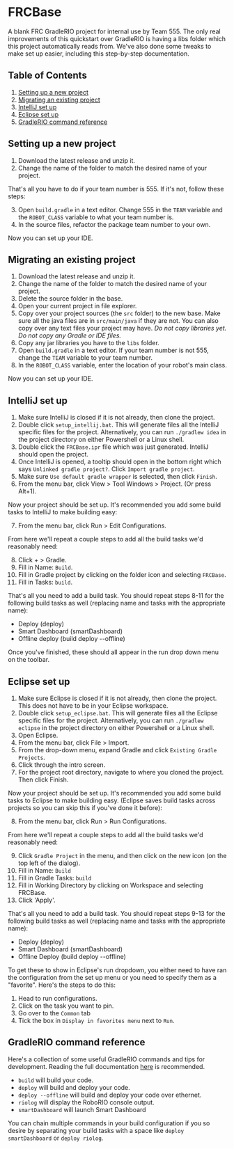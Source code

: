 # FRCBase

A blank FRC GradleRIO project for internal use by Team 555. The only real improvements of this quickstart over GradleRIO is having a libs folder which this project automatically reads from. We've also done some tweaks to make set up easier, including this step-by-step documentation.

## Table of Contents
1. [Setting up a new project](#setting-up-a-new-project)
2. [Migrating an existing project](#migrating-an-existing-project)
3. [IntelliJ set up](#intellij-set-up)
4. [Eclipse set up](#eclipse-set-up)
5. [GradleRIO command reference](#gradlerio-command-reference)

## Setting up a new project
1. Download the latest release and unzip it.
2. Change the name of the folder to match the desired name of your project.

That's all you have to do if your team number is 555. If it's not, follow these steps:

3. Open `build.gradle` in a text editor. Change 555 in the `TEAM` variable and the `ROBOT_CLASS` variable to what your team number is.
4. In the source files, refactor the package team number to your own.

Now you can set up your IDE.

## Migrating an existing project
1. Download the latest release and unzip it.
2. Change the name of the folder to match the desired name of your project.
3. Delete the source folder in the base.
4. Open your current project in file explorer.
5. Copy over your project sources (the `src` folder) to the new base. Make sure all the java files are in `src/main/java` if they are not. You can also copy over any text files your project may have. *Do not copy libraries yet. Do not copy any Gradle or IDE files.*
6. Copy any jar libraries you have to the `libs` folder.
7. Open `build.gradle` in a text editor. If your team number is not 555, change the `TEAM` variable to your team number.
8. In the `ROBOT_CLASS` variable, enter the location of your robot's main class.

Now you can set up your IDE.

## IntelliJ set up
1. Make sure IntelliJ is closed if it is not already, then clone the project.
2. Double click `setup_intellij.bat`. This will generate files all the IntelliJ specific files for the project. Alternatively, you can run `./gradlew idea` in the project directory on either Powershell or a Linux shell.
3. Double click the `FRCBase.ipr` file which was just generated. IntelliJ should open the project.
4. Once IntelliJ is opened, a tooltip should open in the bottom right which says `Unlinked gradle project?`. Click `Import gradle project`.
5. Make sure `Use default gradle wrapper` is selected, then click `Finish`.
6. From the menu bar, click View > Tool Windows > Project. (Or press Alt+1).

Now your project should be set up. It's recommended you add some build tasks to IntelliJ to make building easy:

7. From the menu bar, click Run > Edit Configurations.

From here we'll repeat a couple steps to add all the build tasks we'd reasonably need:

8. Click + > Gradle.
9. Fill in Name: `Build`.
10. Fill in Gradle project by clicking on the folder icon and selecting `FRCBase`.
11. Fill in Tasks: `build`.

That's all you need to add a build task. You should repeat steps 8-11 for the following build tasks as well (replacing name and tasks with the appropriate name):
- Deploy (deploy)
- Smart Dashboard (smartDashboard)
- Offline deploy (build deploy --offline)

Once you've finished, these should all appear in the run drop down menu on the toolbar.

## Eclipse set up
1. Make sure Eclipse is closed if it is not already, then clone the project. This does not have to be in your Eclipse workspace.
2. Double click `setup_eclipse.bat`. This will generate files all the Eclipse specific files for the project. Alternatively, you can run `./gradlew eclipse` in the project directory on either Powershell or a Linux shell.
3. Open Eclipse.
4. From the menu bar, click File > Import.
5. From the drop-down menu, expand Gradle and click `Existing Gradle Projects`.
6. Click through the intro screen.
7. For the project root directory, navigate to where you cloned the project. Then click Finish.

Now your project should be set up. It's recommended you add some build tasks to Eclipse to make building easy. (Eclipse saves build tasks across projects so you can skip this if you've done it before):

8. From the menu bar, click Run > Run Configurations.

From here we'll repeat a couple steps to add all the build tasks we'd reasonably need:

9. Click `Gradle Project` in the menu, and then click on the new icon (on the top left of the dialog).
10. Fill in Name: `Build`
11. Fill in Gradle Tasks: `build`
12. Fill in Working Directory by clicking on Workspace and selecting FRCBase.
13. Click 'Apply'.

That's all you need to add a build task. You should repeat steps 9-13 for the following build tasks as well (replacing name and tasks with the appropriate name):
- Deploy (deploy)
- Smart Dashboard (smartDashboard)
- Offline Deploy (build deploy --offline)

To get these to show in Eclipse's run dropdown, you either need to have ran the configuration from the set up menu or you need to specify them as a "favorite". Here's the steps to do this:

1. Head to run configurations.
2. Click on the task you want to pin.
3. Go over to the `Common` tab
4. Tick the box in `Display in favorites menu` next to `Run`.

## GradleRIO command reference
Here's a collection of some useful GradleRIO commands and tips for development. Reading the full documentation [here](https://github.com/Open-RIO/GradleRIO) is recommended.

- `build` will build your code.
- `deploy` will build and deploy your code.
- `deploy --offline` will build and deploy your code over ethernet.
- `riolog` will display the RoboRIO console output.
- `smartDashboard` will launch Smart Dashboard

You can chain multiple commands in your build configuration if you so desire by separating your build tasks with a space like `deploy smartDashboard` or `deploy riolog`.
